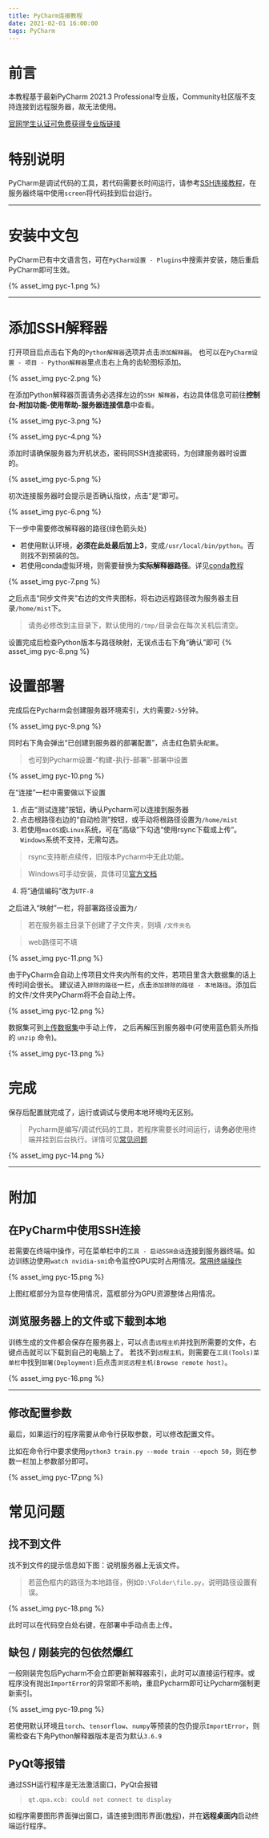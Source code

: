 ```yaml
---
title: PyCharm连接教程
date: 2021-02-01 16:00:00
tags: PyCharm
---
```

# 前言

本教程基于最新PyCharm 2021.3 Professional专业版，Community社区版不支持连接到远程服务器，故无法使用。

[官网学生认证可免费获得专业版链接](https://www.jetbrains.com/zh-cn/community/education/#students)

# 特别说明

PyCharm是调试代码的工具，若代码需要长时间运行，请参考[SSH连接教程](http://blog.mistgpu.com/2021/02/03/SSH%E8%BF%9E%E6%8E%A5%E6%95%99%E7%A8%8B/)，在服务器终端中使用`screen`将代码挂到后台运行。

***
# 安装中文包
PyCharm已有中文语言包，可在`PyCharm设置 - Plugins`中搜索并安装，随后重启PyCharm即可生效。

{% asset_img pyc-1.png %}

***
# 添加SSH解释器

打开项目后点击右下角的`Python解释器`选项并点击`添加解释器`。
也可以在`PyCharm设置 - 项目 - Python解释器`里点击右上角的齿轮图标添加。

{% asset_img pyc-2.png %}

在添加Python解释器页面请务必选择左边的`SSH 解释器`，右边具体信息可前往**控制台-附加功能-使用帮助-服务器连接信息**中查看。

{% asset_img pyc-3.png %}

{% asset_img pyc-4.png %}

添加时请确保服务器为开机状态，密码同SSH连接密码，为创建服务器时设置的。

{% asset_img pyc-5.png %}

初次连接服务器时会提示是否确认指纹，点击“是”即可。

{% asset_img pyc-6.png %}

下一步中需要修改解释器的路径(绿色箭头处)

- 若使用默认环境，**必须在此处最后加上3**，变成`/usr/local/bin/python`。否则找不到预装的包。
- 若使用conda虚拟环境，则需要替换为**实际解释器路径**。详见[conda教程](http://blog.mistgpu.com/2021/02/03/Conda%E8%99%9A%E6%8B%9F%E7%8E%AF%E5%A2%83/#%E5%9C%A8PyCharm%E4%B8%AD%E4%BD%BF%E7%94%A8conda%E5%88%9B%E5%BB%BA%E7%9A%84%E7%8E%AF%E5%A2%83)

{% asset_img pyc-7.png %}

之后点击“同步文件夹”右边的文件夹图标，将右边远程路径改为服务器主目录`/home/mist`下。

> 请务必修改到主目录下，默认使用的`/tmp/`目录会在每次关机后清空。

设置完成后检查Python版本与路径映射，无误点击右下角“确认”即可
{% asset_img pyc-8.png %}

# 设置部署

完成后在Pycharm会创建服务器环境索引，大约需要`2-5`分钟。

{% asset_img pyc-9.png %}

同时右下角会弹出“已创建到服务器的部署配置”，点击红色箭头`配置`。

> 也可到Pycharm设置-“构建-执行-部署”-部署中设置

{% asset_img pyc-10.png %}

在“连接”一栏中需要做以下设置
1. 点击“测试连接”按钮，确认Pycharm可以连接到服务器
2. 点击根路径右边的“自动检测”按钮，或手动将根路径设置为`/home/mist`
3. 若使用`macOS`或`Linux`系统，可在“高级”下勾选“使用rsync下载或上传”。`Windows`系统不支持，无需勾选。

> rsync支持断点续传，旧版本Pycharm中无此功能。

> Windows可手动安装，具体可见[官方文档](https://www.jetbrains.com/help/pycharm/settings-tools-rsync.html)

4. 将“通信编码”改为`UTF-8`

之后进入“映射”一栏，将部署路径设置为`/`

> 若在服务器主目录下创建了子文件夹，则填 `/文件夹名`

> web路径可不填
> 
{% asset_img pyc-11.png %}


由于PyCharm会自动上传项目文件夹内所有的文件，若项目里含大数据集的话上传时间会很长。
建议进入`排除的路径`一栏，点击`添加排除的路径 - 本地路径`。添加后的文件/文件夹PyCharm将不会自动上传。

{% asset_img pyc-12.png %}

数据集可到[上传数据集](https://www.mistgpu.com/upload/)中手动上传，
之后再解压到服务器中(可使用蓝色箭头所指的 `unzip` 命令)。

{% asset_img pyc-13.png %}

# 完成

保存后配置就完成了，运行或调试与使用本地环境均无区别。

> Pycharm是编写/调试代码的工具，若程序需要长时间运行，请**务必**使用终端并挂到后台执行。详情可见[常见问题](https://www.mistgpu.com/faq/)

{% asset_img pyc-14.png %}

***
# 附加
## 在PyCharm中使用SSH连接

若需要在终端中操作，可在菜单栏中的`工具 - 启动SSH会话`连接到服务器终端。如边训练边使用`watch nvidia-smi`命令监控GPU实时占用情况。[常用终端操作](http://blog.mistgpu.com/2021/02/03/SSH%E8%BF%9E%E6%8E%A5%E6%95%99%E7%A8%8B/#%E5%B8%B8%E7%94%A8%E6%93%8D%E4%BD%9C)

{% asset_img pyc-15.png %}

上图红框部分为显存使用情况，蓝框部分为GPU资源整体占用情况。

## 浏览服务器上的文件或下载到本地

训练生成的文件都会保存在服务器上，可以点击`远程主机`并找到所需要的文件，右键点击就可以下载到自己的电脑上了。
若找不到`远程主机`，则需要在`工具(Tools)菜单栏`中找到`部署(Deployment)`后点击`浏览远程主机(Browse remote host)`。

{% asset_img pyc-16.png %}

***
## 修改配置参数
最后，如果运行的程序需要从命令行获取参数，可以修改配置文件。

比如在命令行中要求使用`python3 train.py --mode train --epoch 50`，则在参数一栏加上参数部分即可。

{% asset_img pyc-17.png %}

# 常见问题
## 找不到文件

找不到文件的提示信息如下图：说明服务器上无该文件。
> 若蓝色框内的路径为本地路径，例如`D:\Folder\file.py`，说明路径设置有误。

{% asset_img pyc-18.png %}

此时可以在代码空白处右键，在部署中手动点击上传。

## 缺包 / 刚装完的包依然爆红

一般刚装完包后Pycharm不会立即更新解释器索引，此时可以直接运行程序。或程序没有抛出`ImportError`的异常即不影响，重启Pycharm即可让Pycharm强制更新索引。

{% asset_img pyc-19.png %}

若使用默认环境且`torch`、`tensorflow`、`numpy`等预装的包仍提示`ImportError`，则需检查右下角Python解释器版本是否为默认`3.6.9`

## PyQt等报错

通过SSH运行程序是无法激活窗口，PyQt会报错
> `qt.qpa.xcb: could not connect to display` 

如程序需要图形界面弹出窗口，请连接到图形界面([教程](http://blog.mistgpu.com/2021/04/19/%E5%9B%BE%E5%BD%A2%E7%95%8C%E9%9D%A2%E8%BF%9E%E6%8E%A5%E6%95%99%E7%A8%8B/))，并在**远程桌面内**启动终端运行程序。